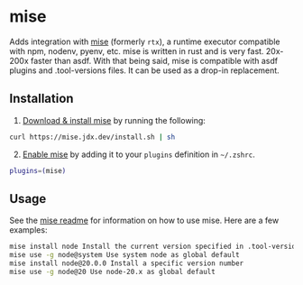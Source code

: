 # mise

Adds integration with [mise](https://github.com/jdx/mise) (formerly `rtx`), a
runtime executor compatible with npm, nodenv, pyenv, etc. mise is written in
rust and is very fast. 20x-200x faster than asdf. With that being said, mise is
compatible with asdf plugins and .tool-versions files. It can be used as a
drop-in replacement.

## Installation

1. [Download & install mise](https://github.com/jdx/mise#installation) by
   running the following:

```bash
curl https://mise.jdx.dev/install.sh | sh
```

2. [Enable mise](https://github.com/jdx/mise#quickstart) by adding it to your
   `plugins` definition in `~/.zshrc`.

```bash
plugins=(mise)
```

## Usage

See the [mise readme](https://github.com/jdx/mise#table-of-contents) for
information on how to use mise. Here are a few examples:

```bash
mise install node Install the current version specified in .tool-versions/.mise.toml
mise use -g node@system Use system node as global default
mise install node@20.0.0 Install a specific version number
mise use -g node@20 Use node-20.x as global default
```
